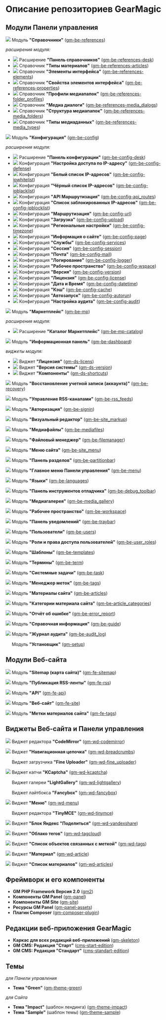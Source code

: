 # Описание репозиториев GearMagic

## Модули Панели управления
<img src="https://github.com/gearmagicru/gm-be-references/blob/master/assets/images/icon_small.svg"> Модуль **"Справочники"** ([gm-be-references](https://github.com/gearmagicru/gm-be-references))

_расширения модуля:_
* <img src="https://github.com/gearmagicru/gm-be-references-desk/blob/master/assets/images/icon_small.svg"> Расширение **"Панель справочников"** ([gm-be-references-desk](https://github.com/gearmagicru/gm-be-references-desk))
* <img src="https://github.com/gearmagicru/gm-be-references-articles/blob/master/assets/images/icon_small.svg"> Справочник **"Типы материалов"** ([gm-be-references-articles](https://github.com/gearmagicru/gm-be-references-articles))
* <img src="https://github.com/gearmagicru/gm-be-references-elements/blob/main/assets/images/icon_small.svg"> Справочник **"Элементы интерфейса"** ([gm-be-references-elements](https://github.com/gearmagicru/gm-be-references-elements))
* <img src="https://github.com/gearmagicru/gm-be-references-properties/blob/main/assets/images/icon_small.svg"> Справочник **"Свойства элементов интерфейса"** ([gm-be-references-properties](https://github.com/gearmagicru/gm-be-references-properties ))
* <img src="https://github.com/gearmagicru/gm-be-references-folder_profiles/blob/main/assets/images/icon_small.svg"> Справочник **"Профили медиапапок"** ([gm-be-references-folder_profiles](https://github.com/gearmagicru/gm-be-references-folder_profiles))
* <img src="https://github.com/gearmagicru/gm-be-references-media_dialogs/blob/main/assets/images/icon_small.svg"> Справочник **"Медиа диалоги"** ([gm-be-references-media_dialogs](https://github.com/gearmagicru/gm-be-references-media_dialogs))
* <img src="https://github.com/gearmagicru/gm-be-references-media_folders/blob/main/assets/images/icon_small.svg"> Справочник **"Структура медиапапок"** ([gm-be-references-media_folders](https://github.com/gearmagicru/gm-be-references-media_folders))
* <img src="https://github.com/gearmagicru/gm-be-references-media_types/blob/main/assets/images/icon_small.svg"> Справочник **"Типы медиаданных"** ([gm-be-references-media_types](https://github.com/gearmagicru/gm-be-references-media_types))

<img src="https://github.com/gearmagicru/gm-be-config/blob/master/assets/images/icon_small.svg"> Модуль **"Конфигурация"** ([gm-be-config](https://github.com/gearmagicru/gm-be-config))

_расширения модуля:_
* <img src="https://github.com/gearmagicru/gm-be-config-desk/blob/master/assets/images/icon_small.svg"> Расширение **"Панель конфигурации"** ([gm-be-config-desk](https://github.com/gearmagicru/gm-be-config-desk))
* <img src="https://github.com/gearmagicru/gm-be-config-defense/blob/master/assets/images/icon_small.svg"> Конфигурация **"Настройка доступа по IP-адресу"** ([gm-be-config-defense](https://github.com/gearmagicru/gm-be-config-defense))
* <img src="https://github.com/gearmagicru/gm-be-config-ipwhitelist/blob/master/assets/images/icon_small.svg"> Конфигурация **"Белый список IP-адресов"** ([gm-be-config-ipwhitelist](https://github.com/gearmagicru/gm-be-config-ipwhitelist))
* <img src="https://github.com/gearmagicru/gm-be-config-ipblacklist/blob/master/assets/images/icon_small.svg"> Конфигурация **"Чёрный список IP-адресов"** ([gm-be-config-ipblacklist](https://github.com/gearmagicru/gm-be-config-ipblacklist))
* <img src="https://github.com/gearmagicru/gm-be-config-api_routes/blob/master/assets/images/icon_small.svg"> Конфигурация **"API Маршрутизация"** ([gm-be-config-api_routes](https://github.com/gearmagicru/gm-be-config-api_routes))
* <img src="https://github.com/gearmagicru/gm-be-config-ipblocklist/blob/master/assets/images/icon_small.svg"> Конфигурация **"Список заблокированных IP-адресов"** ([gm-be-config-ipblocklist](https://github.com/gearmagicru/gm-be-config-ipblocklist))
* <img src="https://github.com/gearmagicru/gm-be-config-url/blob/master/assets/images/icon_small.svg"> Конфигурация **"Маршрутизация"** ([gm-be-config-url](https://github.com/gearmagicru/gm-be-config-url))
* <img src="https://github.com/gearmagicru/gm-be-config-upload/blob/master/assets/images/icon_small.svg"> Конфигурация **"Загрузка"** ([gm-be-config-upload](https://github.com/gearmagicru/gm-be-config-upload))
* <img src="https://github.com/gearmagicru/gm-be-config-timezone/blob/master/assets/images/icon_small.svg"> Конфигурация **"Региональные настройки"** ([gm-be-config-timezone](https://github.com/gearmagicru/gm-be-config-timezone))
* <img src="https://github.com/gearmagicru/gm-be-config-page/blob/master/assets/images/icon_small.svg"> Конфигурация **"Информация о сайте"** ([gm-be-config-page](https://github.com/gearmagicru/gm-be-config-page))
* <img src="https://github.com/gearmagicru/gm-be-config-services/blob/master/assets/images/icon_small.svg"> Конфигурация **"Службы"** ([gm-be-config-services](https://github.com/gearmagicru/gm-be-config-services))
* <img src="https://github.com/gearmagicru/gm-be-config-session/blob/master/assets/images/icon_small.svg"> Конфигурация **"Сессия"** ([gm-be-config-session](https://github.com/gearmagicru/gm-be-config-session))
* <img src="https://github.com/gearmagicru/gm-be-config-mail/blob/master/assets/images/icon_small.svg"> Конфигурация **"Почта"** ([gm-be-config-mail](https://github.com/gearmagicru/gm-be-config-mail))
* <img src="https://github.com/gearmagicru/gm-be-config-logger/blob/master/assets/images/icon_small.svg"> Конфигурация **"Логирование"** ([gm-be-config-logger](https://github.com/gearmagicru/gm-be-config-logger))
* <img src="https://github.com/gearmagicru/gm-be-config-wspace/blob/master/assets/images/icon_small.svg"> Конфигурация **"Рабочее пространство"** ([gm-be-config-wspace](https://github.com/gearmagicru/gm-be-config-wspace))
* <img src="https://github.com/gearmagicru/gm-be-config-version/blob/master/assets/images/icon_small.svg"> Конфигурация **"Версия"** ([gm-be-config-version](https://github.com/gearmagicru/gm-be-config-version))
* <img src="https://github.com/gearmagicru/gm-be-config-license/blob/master/assets/images/icon_small.svg"> Конфигурация **"Лицензия"** ([gm-be-config-license](https://github.com/gearmagicru/gm-be-config-license))
* <img src="https://github.com/gearmagicru/gm-be-config-datetime/blob/master/assets/images/icon_small.svg"> Конфигурация **"Дата и Время"** ([gm-be-config-datetime](https://github.com/gearmagicru/gm-be-config-datetime))
* <img src="https://github.com/gearmagicru/gm-be-config-cache/blob/master/assets/images/icon_small.svg"> Конфигурация **"Кэш"** ([gm-be-config-cache](https://github.com/gearmagicru/gm-be-config-cache))
* <img src="https://github.com/gearmagicru/gm-be-config-autorun/blob/master/assets/images/icon_small.svg"> Конфигурация **"Автозапуск"** ([gm-be-config-autorun](https://github.com/gearmagicru/gm-be-config-autorun))
* <img src="https://github.com/gearmagicru/gm-be-config-audit/blob/master/assets/images/icon_small.svg"> Конфигурация **"Настройка аудита"** ([gm-be-config-audit](https://github.com/gearmagicru/gm-be-config-audit))

<img src="https://github.com/gearmagicru/gm-be-mp/blob/master/assets/images/icon_small.svg"> Модуль **"Маркетплейс"** ([gm-be-mp](https://github.com/gearmagicru/gm-be-mp))

_расширения модуля:_
* <img src="https://github.com/gearmagicru/gm-be-mp-catalog/blob/master/assets/images/icon_small.svg"> Расширение **"Каталог Маркетплейс"** ([gm-be-mp-catalog](https://github.com/gearmagicru/gm-be-mp-catalog))

<img src="https://github.com/gearmagicru/gm-be-dashboard/blob/master/assets/images/icon_small.svg"> Модуль **"Информационная панель"** ([gm-be-dashboard](https://github.com/gearmagicru/gm-be-dashboard))

_виджеты модуля:_
* <img src="https://github.com/gearmagicru/gm-ds-license/blob/master/assets/images/icon_small.svg">  Виджет **"Лицензия"** ([gm-ds-licens](https://github.com/gearmagicru/gm-ds-license))
* <img src="https://github.com/gearmagicru/gm-ds-version/blob/master/assets/images/icon_small.svg"> Виджет **"Версия системы"** ([gm-ds-version](https://github.com/gearmagicru/gm-ds-version))
* <img src="https://github.com/gearmagicru/gm-ds-shortcuts/blob/master/assets/images/icon_small.svg"> Виджет **"Компоненты"** ([gm-ds-shortcuts](https://github.com/gearmagicru/gm-ds-shortcuts))

<img src="https://github.com/gearmagicru/gm-be-recovery/blob/master/assets/images/icon_small.svg"> Модуль **"Восстановление учетной записи (аккаунта)"** ([gm-be-recovery](https://github.com/gearmagicru/gm-be-recovery))

<img src="https://github.com/gearmagicru/gm-be-rss_feeds/blob/master/assets/images/icon_small.svg"> Модуль **"Управление RSS-каналами"** ([gm-be-rss_feeds](https://github.com/gearmagicru/gm-be-rss_feeds))

<img src="https://github.com/gearmagicru/gm-be-signin/blob/master/assets/images/icon_small.svg"> Модуль **"Авторизация"** ([gm-be-signin](https://github.com/gearmagicru/gm-be-signin))

<img src="https://github.com/gearmagicru/gm-be-site_markup/blob/master/assets/images/icon_small.svg"> Модуль **"Визуальный редактор"** ([gm-be-site_markup](https://github.com/gearmagicru/gm-be-site_markup))

<img src="https://github.com/gearmagicru/gm-be-mediafiles/blob/main/assets/images/icon_small.svg"> Модуль **"Медиафайлы"** ([gm-be-mediafiles](https://github.com/gearmagicru/gm-be-mediafiles))

<img src="https://github.com/gearmagicru/gm-be-filemanager/blob/main/assets/images/icon_small.svg"> Модуль **"Файловый менеджер"** ([gm-be-filemanager](https://github.com/gearmagicru/gm-be-filemanager))

<img src="https://github.com/gearmagicru/gm-be-site_menu/blob/master/assets/images/icon_small.svg"> Модуль **"Меню сайта"** ([gm-be-site_menu](https://github.com/gearmagicru/gm-be-site_menu))

<img src="https://github.com/gearmagicru/gm-be-partitionbar/blob/master/assets/images/icon_small.svg"> Модуль **"Панель разделов"** ([gm-be-partitionbar](https://github.com/gearmagicru/gm-be-partitionbar))

<img src="https://raw.githubusercontent.com/gearmagicru/gm-be-menu/refs/heads/master/assets/images/icon_small.svg"> Модуль **"Главное меню Панели управления"** ([gm-be-menu](https://github.com/gearmagicru/gm-be-menu))

<img src="https://github.com/gearmagicru/gm-be-languages/blob/master/assets/images/icon_small.svg"> Модуль **"Языки"** ([gm-be-languages](https://github.com/gearmagicru/gm-be-languages))

<img src="https://github.com/gearmagicru/gm-be-debug_toolbar/blob/master/assets/images/icon_small.svg"> Модуль **"Панель инструментов отладчика"** ([gm-be-debug_toolbar](https://github.com/gearmagicru/gm-be-debug_toolbar))

<img src="https://github.com/gearmagicru/gm-be-media_gallery/blob/master/assets/images/icon_small.svg"> Модуль **"Медиагалерея"** ([gm-be-media_gallery](https://github.com/gearmagicru/gm-be-media_gallery))

<img src="https://github.com/gearmagicru/gm-be-workspace/blob/master/assets/images/icon_small.svg"> Модуль **"Рабочее пространство"** ([gm-be-workspace](https://github.com/gearmagicru/gm-be-workspace))

<img src="https://github.com/gearmagicru/gm-be-traybar/blob/master/assets/images/icon_small.svg"> Модуль **"Панель уведомлений"** ([gm-be-traybar](https://github.com/gearmagicru/gm-be-traybar))

<img src="https://github.com/gearmagicru/gm-be-users/blob/master/assets/images/icon_small.svg"> Модуль **"Пользователи"** ([gm-be-users](https://github.com/gearmagicru/gm-be-users))

<img src="https://github.com/gearmagicru/gm-be-user_roles/blob/master/assets/images/icon_small.svg"> Модуль **"Роли и права доступа пользователей"** ([gm-be-user_roles](https://github.com/gearmagicru/gm-be-user_roles))

<img src="https://github.com/gearmagicru/gm-be-templates/blob/master/assets/images/icon_small.svg"> Модуль **"Шаблоны"** ([gm-be-templates](https://github.com/gearmagicru/gm-be-templates))

<img src="https://github.com/gearmagicru/gm-be-terms/blob/master/assets/images/icon_small.svg"> Модуль **"Термины"** ([gm-be-term](https://github.com/gearmagicru/gm-be-terms))

<img src="https://github.com/gearmagicru/gm-be-task/blob/master/assets/images/icon_small.svg"> Модуль **"Системные задачи"** ([gm-be-task](https://github.com/gearmagicru/gm-be-task))

<img src="https://github.com/gearmagicru/gm-be-tags/blob/master/assets/images/icon_small.svg"> Модуль **"Менеджер меток"** ([gm-be-tags](https://github.com/gearmagicru/gm-be-tags))

<img src="https://github.com/gearmagicru/gm-be-articles/blob/master/assets/images/icon_small.svg"> Модуль **"Материалы сайта"** ([gm-be-articles](https://github.com/gearmagicru/gm-be-articles))

<img src="https://github.com/gearmagicru/gm-be-article_categories/blob/master/assets/images/icon_small.svg"> Модуль **"Категории материала сайта"** ([gm-be-article_categories](https://github.com/gearmagicru/gm-be-article_categories))

<img src="https://github.com/gearmagicru/gm-be-error_report/blob/master/assets/images/icon_small.svg"> Модуль **"Отчёт об ошибке"** ([gm-be-error_report](https://github.com/gearmagicru/gm-be-error_report))

<img src="https://github.com/gearmagicru/gm-be-guide/blob/master/assets/images/icon_small.svg"> Модуль **"Справочная информация"** ([gm-be-guide](https://github.com/gearmagicru/gm-be-guide))

<img src="https://github.com/gearmagicru/gm-be-audit_log/blob/master/assets/images/icon_small.svg"> Модуль **"Журнал аудита"** ([gm-be-audit_log](https://github.com/gearmagicru/gm-be-audit_log))

<img src="https://raw.githubusercontent.com/gearmagicru/gm-setup/refs/heads/master/assets/ico/favicon.svg" height="16px"> Модуль **"Установщик"** ([gm-setup](https://github.com/gearmagicru/gm-setup))

## Модули Веб-сайта

<img src="https://raw.githubusercontent.com/gearmagicru/gm-fe-sitemap/refs/heads/main/assets/images/icon_small.svg"> Модуль **"Sitemap (карта сайта)"** ([gm-fe-sitemap](https://github.com/gearmagicru/gm-fe-sitemap))

<img src="https://raw.githubusercontent.com/gearmagicru/gm-fe-rss/refs/heads/main/assets/images/icon_small.svg"> Модуль **"Публикация RSS-ленты"** ([gm-fe-rss](https://github.com/gearmagicru/gm-fe-rss))

<img src="https://raw.githubusercontent.com/gearmagicru/gm-fe-api/refs/heads/main/assets/images/icon_small.svg"> Модуль **"API"** ([gm-fe-api](https://github.com/gearmagicru/gm-fe-api))

<img src="https://raw.githubusercontent.com/gearmagicru/gm-fe-site/refs/heads/main/assets/images/icon_small.svg"> Модуль **"Веб-сайт"** ([gm-fe-site](https://github.com/gearmagicru/gm-fe-site))

<img src="https://raw.githubusercontent.com/gearmagicru/gm-fe-tags/refs/heads/main/assets/images/icon_small.svg"> Модуль **"Метки материалов сайта"** ([gm-fe-tags](https://github.com/gearmagicru/gm-fe-tags))

## Виджеты Веб-сайта и Панели управления
<img src="https://raw.githubusercontent.com/gearmagicru/gm-wd-codemirror/refs/heads/master/assets/images/icon_small.svg"> Виджет редактора **"CodeMirror"** ([gm-wd-codemirror](https://github.com/gearmagicru/gm-wd-codemirror))

<img src="https://raw.githubusercontent.com/gearmagicru/gm-wd-breadcrumbs/refs/heads/main/assets/images/icon_small.svg"> Виджет **"Навигационная цепочка"** ([gm-wd-breadcrumbs](https://github.com/gearmagicru/gm-wd-breadcrumbs))

<img src="https://github.com/gearmagicru/gm-wd-fine_uploader/blob/main/assets/images/icon.png?raw=true" height="16px"> Виджет загрузчика **"Fine Uploader"** ([gm-wd-fine_uploader](https://github.com/gearmagicru/gm-wd-fine_uploader))

<img src="https://raw.githubusercontent.com/gearmagicru/gm-wd-kcaptcha/refs/heads/main/assets/images/icon_small.svg"> Виджет капчи **"KCaptcha"** ([gm-wd-kcaptcha](https://github.com/gearmagicru/gm-wd-kcaptcha))

<img src="https://raw.githubusercontent.com/gearmagicru/gm-wd-lightgallery/refs/heads/main/assets/images/icon_small.svg" height="16px"> Виджет галереи **"LightGallery"** ([gm-wd-lightgallery](https://github.com/gearmagicru/gm-wd-lightgallery))

<img src="https://raw.githubusercontent.com/gearmagicru/gm-wd-fancybox/refs/heads/master/assets/images/icon_small.svg" height="16px"> Виджет лайтбокса **"Fancybox"** ([gm-wd-fancybox](https://github.com/gearmagicru/gm-wd-fancybox))

<img src="https://raw.githubusercontent.com/gearmagicru/gm-wd-menu/refs/heads/master/assets/images/icon_small.svg"> Виджет **"Меню"** ([gm-wd-menu](https://github.com/gearmagicru/gm-wd-menu))

<img src="https://raw.githubusercontent.com/gearmagicru/gm-wd-tinymce/refs/heads/master/assets/images/icon_small.svg" height="16px"> Виджет редактора **"TinyMCE"** ([gm-wd-tinymce](https://github.com/gearmagicru/gm-wd-tinymce))

<img src="https://raw.githubusercontent.com/gearmagicru/gm-wd-yandexshare/refs/heads/master/assets/images/icon_small.svg"> Виджет **"Блок Яндекс "Поделиться"** ([gm-wd-yandexshare](https://github.com/gearmagicru/gm-wd-yandexshare))

<img src="https://raw.githubusercontent.com/gearmagicru/gm-wd-tagcloud/refs/heads/master/assets/images/icon_small.svg"> Виджет **"Облако тегов"** ([gm-wd-tagcloud](https://github.com/gearmagicru/gm-wd-tagcloud))

<img src="https://raw.githubusercontent.com/gearmagicru/gm-wd-tags/refs/heads/master/assets/images/icon_small.svg"> Виджет **"Список объектов связанных с меткой"** ([gm-wd-tags](https://github.com/gearmagicru/gm-wd-tags))

<img src="https://raw.githubusercontent.com/gearmagicru/gm-wd-article/refs/heads/master/assets/images/icon_small.svg"> Виджет **"Материал"** ([gm-wd-article](https://github.com/gearmagicru/gm-wd-article))

<img src="https://raw.githubusercontent.com/gearmagicru/gm-wd-articles/refs/heads/master/assets/images/icon_small.svg"> Виджет **"Список материалов"** ([gm-wd-articles](https://github.com/gearmagicru/gm-wd-articles))

## Фреймворк и его компоненты
- **GM PHP Framework Версия 2.0** ([gm2](https://github.com/gearmagicru/gm2))
- **Компоненты GM Panel** ([gm-panel](https://github.com/gearmagicru/gm-panel))
- **Компоненты GM Site** ([gm-site](https://github.com/gearmagicru/gm-site))
- **Ресурсы GM Panel** ([gm-panel-assets](https://github.com/gearmagicru/gm-panel-assets))
- **Плагин Composer** ([gm-composer-plugin](https://github.com/gearmagicru/gm-composer-plugin))

## Редакции веб-приложения GearMagic
- **Каркас для всех редакций веб-приложений** ([gm-skeleton](https://github.com/gearmagicru/gm-skeleton))
- **GM CMS: Редакция "Старт"** ([cms-start-edition](https://github.com/gearmagicru/cms-start-edition))
- **GM CMS: Редакция "Стандарт"** ([cms-standart-edition](https://github.com/gearmagicru/cms-standart-edition))

## Темы
_для Панели управления_
- **Тема "Green"** ([gm-theme-green](https://github.com/gearmagicru/gm-theme-green))

_для Сайта_
- **Тема "Impact"** (шаблон лендинга) ([gm-theme-impact](https://github.com/gearmagicru/gm-theme-impact))
- **Тема "Sample"** (шаблон темы) ([gm-theme-sample](https://github.com/gearmagicru/gm-theme-sample))
